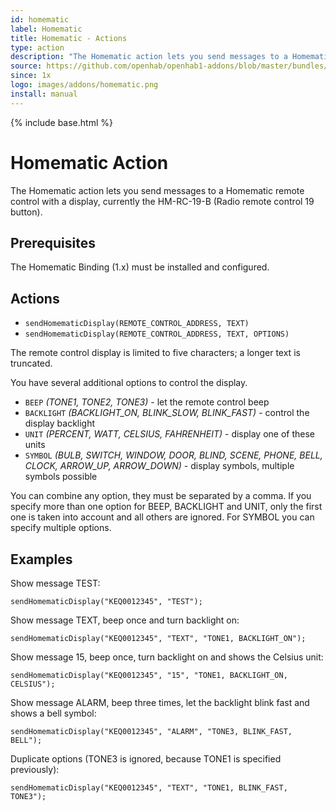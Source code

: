 ```yaml
---
id: homematic
label: Homematic
title: Homematic - Actions
type: action
description: "The Homematic action lets you send messages to a Homematic remote control with a display, currently the HM-RC-19-B (Radio remote control 19 button)."
source: https://github.com/openhab/openhab1-addons/blob/master/bundles/action/org.openhab.action.homematic/README.md
since: 1x
logo: images/addons/homematic.png
install: manual
---
```


<!-- Attention authors: Do not edit directly. Please add your changes to the appropriate source repository -->

{% include base.html %}

# Homematic Action

The Homematic action lets you send messages to a Homematic remote control with a display, currently the HM-RC-19-B (Radio remote control 19 button).

## Prerequisites

The Homematic Binding (1.x) must be installed and configured.

## Actions

*   `sendHomematicDisplay(REMOTE_CONTROL_ADDRESS, TEXT)`
*   `sendHomematicDisplay(REMOTE_CONTROL_ADDRESS, TEXT, OPTIONS)`

The remote control display is limited to five characters; a longer text is truncated.

You have several additional options to control the display.

*   `BEEP` _(TONE1, TONE2, TONE3)_ - let the remote control beep
*   `BACKLIGHT` _(BACKLIGHT_ON, BLINK_SLOW, BLINK_FAST)_ - control the display backlight
*   `UNIT` _(PERCENT, WATT, CELSIUS, FAHRENHEIT)_ - display one of these units
*   `SYMBOL` _(BULB, SWITCH, WINDOW, DOOR, BLIND, SCENE, PHONE, BELL, CLOCK, ARROW_UP, ARROW_DOWN)_ - display symbols, multiple symbols possible

You can combine any option, they must be separated by a comma.
If you specify more than one option for BEEP, BACKLIGHT and UNIT, only the first one is taken into account and all others are ignored.
For SYMBOL you can specify multiple options.

## Examples

Show message TEST:

```
sendHomematicDisplay("KEQ0012345", "TEST");
```

Show message TEXT, beep once and turn backlight on:

```
sendHomematicDisplay("KEQ0012345", "TEXT", "TONE1, BACKLIGHT_ON");
```

Show message 15, beep once, turn backlight on and shows the Celsius unit:

```
sendHomematicDisplay("KEQ0012345", "15", "TONE1, BACKLIGHT_ON, CELSIUS");
```

Show message ALARM, beep three times, let the backlight blink fast and shows a bell symbol:

```
sendHomematicDisplay("KEQ0012345", "ALARM", "TONE3, BLINK_FAST, BELL");
```

Duplicate options (TONE3 is ignored, because TONE1 is specified previously):

```
sendHomematicDisplay("KEQ0012345", "TEXT", "TONE1, BLINK_FAST, TONE3");
```
